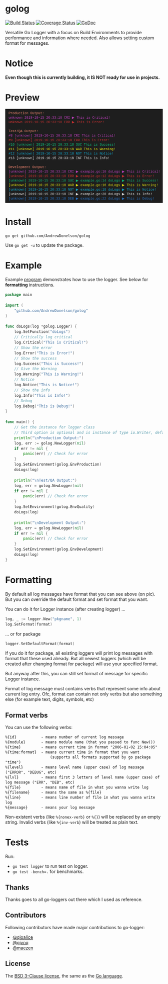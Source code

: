 
# golog

[![Build Status](https://travis-ci.org/AndrewDonelson/golog.svg?branch=develop)](https://travis-ci.org/AndrewDonelson/golog)
[![Coverage Status](https://coveralls.io/repos/github/AndrewDonelson/golog/badge.svg)](https://coveralls.io/github/AndrewDonelson/golog)
[![GoDoc](https://godoc.org/github.com/AndrewDonelson/golog?status.svg)](http://godoc.org/github.com/AndrewDonelson/golog)

Versatile Go Logger with a focus on Build Environments to provide performance and information where needed. Also allows setting custom format for messages.

# Notice

**Even though this is currently building, it IS NOT ready for use in projects.**

# Preview

[![Example Output](example/example.png)](example/example.go)

# Install

`go get github.com/AndrewDonelson/golog`

Use `go get -u` to update the package.

# Example

Example [program](example/example.go) demonstrates how to use the logger. See below for __formatting__ instructions.

```go
package main

import (
	"github.com/AndrewDonelson/golog"
)

func doLogs(log *golog.Logger) {
	log.SetFunction("doLogs")
	// Critically log critical
	log.Critical("This is Critical!")
	// Show the error
	log.Error("This is Error!")
	// Show the success
	log.Success("This is Success!")
	// Give the Warning
	log.Warning("This is Warning!")
	// Notice
	log.Notice("This is Notice!")
	// Show the info
	log.Info("This is Info!")
	// Debug
	log.Debug("This is Debug!")
}

func main() {
	// Get the instance for logger class
	// Third option is optional and is instance of type io.Writer, defaults to os.Stderr
	println("\nProduction Output:")
	log, err := golog.NewLogger(nil)
	if err != nil {
		panic(err) // Check for error
	}
	log.SetEnvironment(golog.EnvProduction)
	doLogs(log)

	println("\nTest/QA Output:")
	log, err = golog.NewLogger(nil)
	if err != nil {
		panic(err) // Check for error
	}
	log.SetEnvironment(golog.EnvQuality)
	doLogs(log)

	println("\nDevelopment Output:")
	log, err = golog.NewLogger(nil)
	if err != nil {
		panic(err) // Check for error
	}
	log.SetEnvironment(golog.EnvDevelopment)
	doLogs(log)
}
```

# Formatting

By default all log messages have format that you can see above (on pic).
But you can override the default format and set format that you want.

You can do it for Logger instance (after creating logger) ...

```go
log, _ := logger.New("pkgname", 1)
log.SetFormat(format)
```

... or for package

```go
logger.SetDefaultFormat(format)
```

If you do it for package, all existing loggers will print log messages with format that these used already.
But all newest loggers (which will be created after changing format for package) will use your specified format.

But anyway after this, you can still set format of message for specific Logger instance.

Format of log message must contains verbs that represent some info about current log entry.
Ofc, format can contain not only verbs but also something else (for example text, digits, symbols, etc)

## Format verbs

You can use the following verbs:

```text
%{id}           - means number of current log message
%{module}       - means module name (that you passed to func New())
%{time}			- means current time in format "2006-01-02 15:04:05"
%{time:format}	- means current time in format that you want
					(supports all formats supported by go package "time")
%{level}		- means level name (upper case) of log message ("ERROR", "DEBUG", etc)
%{lvl}			- means first 3 letters of level name (upper case) of log message ("ERR", "DEB", etc)
%{file} 		- means name of file in what you wanna write log
%{filename}		- means the same as %{file}
%{line}			- means line number of file in what you wanna write log
%{message}		- means your log message
```

Non-existent verbs (like ```%{nonex-verb}``` or ```%{}```) will be replaced by an empty string.
Invalid verbs (like ```%{inv-verb```) will be treated as plain text.

# Tests

Run:

- `go test logger` to run test on logger.
- `go test -bench=.` for benchmarks.

## Thanks

Thanks goes to all go-loggers out there which I used as reference.

## Contributors

Following contributors have made major contributions to go-logger:

- [@qioalice](https://github.com/qioalice)
- [@gjvnq](https://github.com/gjvnq)
- [@maezen](https://github.com/maezen)

## License

The [BSD 3-Clause license](http://opensource.org/licenses/BSD-3-Clause), the same as the [Go language](http://golang.org/LICENSE).
